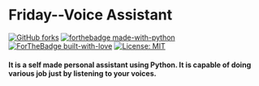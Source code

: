 # Friday--Voice Assistant
[![GitHub forks](https://img.shields.io/github/forks/KillerXAkshat/FridayChat-Bot.svg?logo=github&color=blue)](https://github.com/KillerXAkshat/FridayChat-Bot/network)
[![forthebadge made-with-python](http://ForTheBadge.com/images/badges/made-with-python.svg)](https://www.python.org/)
[![ForTheBadge built-with-love](http://ForTheBadge.com/images/badges/built-with-love.svg)](https://GitHub.com/KillerXAkshat/)
[![License: MIT](https://img.shields.io/badge/License-MIT-yellow.svg)](https://opensource.org/licenses/MIT)

#### It is a self made personal assistant using Python. It is capable of doing various job just by listening to your voices.
